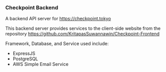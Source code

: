 ### Checkpoint Backend

A backend API server for https://checkpoint.tokyo

This backend server provides services to the client-side website from the repository https://github.com/KritapasSuwannawin/Checkpoint-Frontend

Framework, Database, and Service used include:

- ExpressJS
- PostgreSQL
- AWS Simple Email Service
